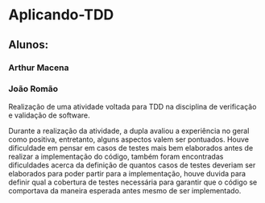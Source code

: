 # Aplicando-TDD

## Alunos: 
### Arthur Macena
### João Romão
Realização de uma atividade voltada para TDD na disciplina de verificação e validação de software.

Durante a realização da atividade, a dupla avaliou a experiência no geral como positiva, entretanto, alguns aspectos valem ser pontuados. Houve dificuldade em pensar em casos de testes mais bem elaborados antes de realizar a implementação do código, também foram encontradas dificuldades acerca da definição de quantos casos de testes deveriam ser elaborados para poder partir para a implementação, houve duvida para definir qual a cobertura de testes necessária para garantir que o código se comportava da maneira esperada antes mesmo de ser implementado.
